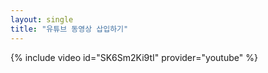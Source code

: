 ```yaml
--- 
layout: single 
title: "유튜브 동영상 삽입하기" 
--- 
```


{% include video id="SK6Sm2Ki9tI" provider="youtube" %}
